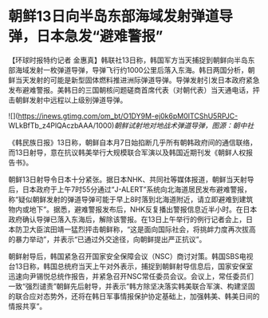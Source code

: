 # 朝鲜13日向半岛东部海域发射弹道导弹，日本急发“避难警报”

【环球时报特约记者
金惠真】韩联社13日称，韩国军方当天捕捉到朝鲜向半岛东部海域发射一枚弹道导弹，导弹飞行约1000公里后落入东海。韩日两国分析，朝鲜当天发射的可能是新型固体燃料推进洲际弹道导弹。导弹发射引发日本政府紧急发布避难警报。美韩日的三国朝核问题磋商首席代表（对朝代表）当天通电话，抨击朝鲜发射中远程以上级别弹道导弹。

![](https://inews.gtimg.com/om_bt/O1DY9M-ej0k6pM0ITCShU5RPJC-
WLkBfTb_z4PlQAczbAAA/1000)_朝鲜试射地对地战术弹道导弹，图源：朝中社_

《韩民族日报》13日称，朝鲜自本月7日始掐断几乎所有朝韩政府间的通信联络，而13日射导，意在抗议韩美举行大规模联合军演以及韩国近期刊发《朝鲜人权报告书》。

朝鲜13日射导令日本十分紧张。据日本NHK、共同社等媒体报道，朝鲜当天射导后，日本政府于上午7时55分通过“J-ALERT”系统向北海道居民发布避难警报，称“疑似朝鲜发射的弹道导弹可能于早上8时落到北海道附近，请立即避难到建筑物内或地下”。据悉，避难警报发布后，NHK反复播出警报信息近半小时。在日本政府确认导弹已落入东海后，解除该警报。在13日上午举行的例行记者会上，日本防卫大臣滨田靖一猛烈抨击朝鲜称，“这是面向国际社会，将挑衅力度再次拔高的暴力举动”，并表示“已通过外交途径，向朝鲜提出严正抗议”。

朝鲜射导后，韩国紧急召开国家安全保障会议（NSC）商讨对策。韩国SBS电视台13日称，韩国总统府当天上午对外表示，捕捉到朝鲜射导信息后，国家安保室迅速向尹锡悦总统作报告，并紧急召开NSC常任委员会议。会议上，常任委员们一致“强烈谴责”朝鲜先后射导，并表示“韩方除坚决落实韩美联合军演、构建坚固的联合应对态势外，还将在韩日军事情报保护协定基础上，加强韩美、韩美日间的情报共享”。

